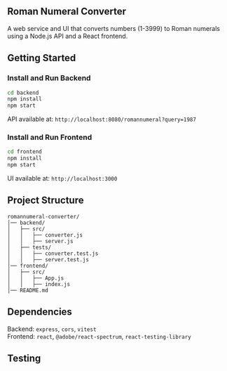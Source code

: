 
## Roman Numeral Converter 

A web service and UI that converts numbers (1-3999) to Roman numerals using a Node.js API and a React frontend.

## Getting Started

### Install and Run Backend

```sh
cd backend
npm install
npm start
```


API available at: `http://localhost:8080/romannumeral?query=1987`

### Install and Run Frontend

```sh
cd frontend
npm install
npm start
```

UI available at: `http://localhost:3000`

## Project Structure

```
romannumeral-converter/
│── backend/
│   ├── src/
│   │   ├── converter.js
│   │   ├── server.js
│   ├── tests/
│   │   ├── converter.test.js
│   │   ├── server.test.js
│── frontend/
│   ├── src/
│   │   ├── App.js
│   │   ├── index.js
│── README.md
```

## Dependencies

Backend: `express`, `cors`, `vitest`  
Frontend: `react`, `@adobe/react-spectrum`, `react-testing-library`

## Testing

